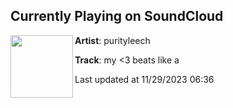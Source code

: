 ## Currently Playing on SoundCloud

[<img align="left" width="100" src="https://i1.sndcdn.com/artworks-MPZIEd1PmU6eC9aj-lRl0Aw-t500x500.jpg">](https://soundcloud.com/purityleech/beats-like)

**Artist**: purityleech 

**Track**: my <3 beats like a

Last updated at 11/29/2023 06:36
